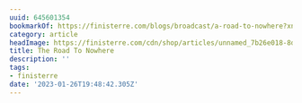 ```yaml
---
uuid: 645601354
bookmarkOf: https://finisterre.com/blogs/broadcast/a-road-to-nowhere?xnpe_tifc=4DBuhF4uh.oJxIzJ4DBNbjpsafeWaeiWhFW6hfp3alB8bf8cRf4gVd46EMQ-tu4vaMpNbdHXx.EN4FYjhk4NxDnJ
category: article
headImage: https://finisterre.com/cdn/shop/articles/unnamed_7b26e018-8d92-4cfd-8caa-d582b4b81072.jpg?v=1656063428
title: The Road To Nowhere
description: ''
tags:
- finisterre
date: '2023-01-26T19:48:42.305Z'
---
```



